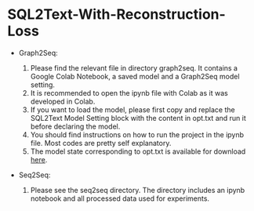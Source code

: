 # SQL2Text-With-Reconstruction-Loss

- Graph2Seq:
    1. Please find the relevant file in directory graph2seq. It contains a Google Colab Notebook, a saved model and a Graph2Seq model setting.
    2. It is recommended to open the ipynb file with Colab as it was developed in Colab.
    3. If you want to load the model, please first copy and replace the SQL2Text Model Setting block with the content in opt.txt and run it before declaring the model.
    4. You should find instructions on how to run the project in the ipynb file. Most codes are pretty self explanatory.
    5. The model state corresponding to opt.txt is available for download [here](https://drive.google.com/file/d/1gmkPxmbBvRN0jVUBUpsYHQkZI5mdkZSh/view?usp=sharing). 

- Seq2Seq: 
    1. Please see the seq2seq directory. The directory includes an ipynb notebook and all processed data used for experiments.
